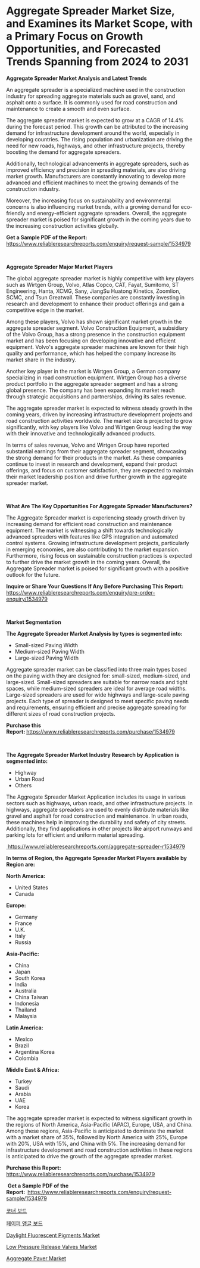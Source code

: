<p><h1>Aggregate Spreader Market Size, and Examines its Market Scope, with a Primary Focus on Growth Opportunities, and Forecasted Trends Spanning from 2024 to 2031</h1></p><p><strong>Aggregate Spreader Market Analysis and Latest Trends</strong></p>
<p><p>An aggregate spreader is a specialized machine used in the construction industry for spreading aggregate materials such as gravel, sand, and asphalt onto a surface. It is commonly used for road construction and maintenance to create a smooth and even surface.</p><p>The aggregate spreader market is expected to grow at a CAGR of 14.4% during the forecast period. This growth can be attributed to the increasing demand for infrastructure development around the world, especially in developing countries. The rising population and urbanization are driving the need for new roads, highways, and other infrastructure projects, thereby boosting the demand for aggregate spreaders.</p><p>Additionally, technological advancements in aggregate spreaders, such as improved efficiency and precision in spreading materials, are also driving market growth. Manufacturers are constantly innovating to develop more advanced and efficient machines to meet the growing demands of the construction industry.</p><p>Moreover, the increasing focus on sustainability and environmental concerns is also influencing market trends, with a growing demand for eco-friendly and energy-efficient aggregate spreaders. Overall, the aggregate spreader market is poised for significant growth in the coming years due to the increasing construction activities globally.</p></p>
<p><strong>Get a Sample PDF of the Report:&nbsp;</strong> <a href="https://www.reliableresearchreports.com/enquiry/request-sample/1534979">https://www.reliableresearchreports.com/enquiry/request-sample/1534979</a></p>
<p>&nbsp;</p>
<p><strong>Aggregate Spreader Major Market Players</strong></p>
<p><p>The global aggregate spreader market is highly competitive with key players such as Wirtgen Group, Volvo, Atlas Copco, CAT, Fayat, Sumitomo, ST Engineering, Hanta, XCMG, Sany, JiangSu Huatong Kinetics, Zoomlion, SCMC, and Tsun Greatwall. These companies are constantly investing in research and development to enhance their product offerings and gain a competitive edge in the market.</p><p>Among these players, Volvo has shown significant market growth in the aggregate spreader segment. Volvo Construction Equipment, a subsidiary of the Volvo Group, has a strong presence in the construction equipment market and has been focusing on developing innovative and efficient equipment. Volvo's aggregate spreader machines are known for their high quality and performance, which has helped the company increase its market share in the industry.</p><p>Another key player in the market is Wirtgen Group, a German company specializing in road construction equipment. Wirtgen Group has a diverse product portfolio in the aggregate spreader segment and has a strong global presence. The company has been expanding its market reach through strategic acquisitions and partnerships, driving its sales revenue.</p><p>The aggregate spreader market is expected to witness steady growth in the coming years, driven by increasing infrastructure development projects and road construction activities worldwide. The market size is projected to grow significantly, with key players like Volvo and Wirtgen Group leading the way with their innovative and technologically advanced products.</p><p>In terms of sales revenue, Volvo and Wirtgen Group have reported substantial earnings from their aggregate spreader segment, showcasing the strong demand for their products in the market. As these companies continue to invest in research and development, expand their product offerings, and focus on customer satisfaction, they are expected to maintain their market leadership position and drive further growth in the aggregate spreader market.</p></p>
<p>&nbsp;</p>
<p><strong>What Are The Key Opportunities For Aggregate Spreader Manufacturers?</strong></p>
<p><p>The Aggregate Spreader market is experiencing steady growth driven by increasing demand for efficient road construction and maintenance equipment. The market is witnessing a shift towards technologically advanced spreaders with features like GPS integration and automated control systems. Growing infrastructure development projects, particularly in emerging economies, are also contributing to the market expansion. Furthermore, rising focus on sustainable construction practices is expected to further drive the market growth in the coming years. Overall, the Aggregate Spreader market is poised for significant growth with a positive outlook for the future.</p></p>
<p><strong>Inquire or Share Your Questions If Any Before Purchasing This Report:</strong> <a href="https://www.reliableresearchreports.com/enquiry/pre-order-enquiry/1534979">https://www.reliableresearchreports.com/enquiry/pre-order-enquiry/1534979</a></p>
<p>&nbsp;</p>
<p><strong>Market Segmentation</strong></p>
<p><strong>The Aggregate Spreader Market Analysis by types is segmented into:</strong></p>
<p><ul><li>Small-sized Paving Width</li><li>Medium-sized Paving Width</li><li>Large-sized Paving Width</li></ul></p>
<p><p>Aggregate spreader market can be classified into three main types based on the paving width they are designed for: small-sized, medium-sized, and large-sized. Small-sized spreaders are suitable for narrow roads and tight spaces, while medium-sized spreaders are ideal for average road widths. Large-sized spreaders are used for wide highways and large-scale paving projects. Each type of spreader is designed to meet specific paving needs and requirements, ensuring efficient and precise aggregate spreading for different sizes of road construction projects.</p></p>
<p><strong>Purchase this Report:&nbsp;</strong><a href="https://www.reliableresearchreports.com/purchase/1534979">https://www.reliableresearchreports.com/purchase/1534979</a></p>
<p>&nbsp;</p>
<p><strong>The Aggregate Spreader Market Industry Research by Application is segmented into:</strong></p>
<p><ul><li>Highway</li><li>Urban Road</li><li>Others</li></ul></p>
<p><p>The Aggregate Spreader Market Application includes its usage in various sectors such as highways, urban roads, and other infrastructure projects. In highways, aggregate spreaders are used to evenly distribute materials like gravel and asphalt for road construction and maintenance. In urban roads, these machines help in improving the durability and safety of city streets. Additionally, they find applications in other projects like airport runways and parking lots for efficient and uniform material spreading.</p></p>
<p><a href="https://www.reliableresearchreports.com/aggregate-spreader-r1534979">&nbsp;https://www.reliableresearchreports.com/aggregate-spreader-r1534979</a></p>
<p><strong>In terms of Region, the Aggregate Spreader Market Players available by Region are:</strong></p>
<p>
    <p> <strong> North America: </strong>
        <ul>
            <li>United States</li>
            <li>Canada</li>
        </ul>
        </p> 
    <p> <strong> Europe: </strong>
        <ul>
            <li>Germany</li>
            <li>France</li>
            <li>U.K.</li>
            <li>Italy</li>
            <li>Russia</li>
        </ul>
        </p> 
    <p> <strong> Asia-Pacific: </strong>
        <ul>
            <li>China</li>
            <li>Japan</li>
            <li>South Korea</li>
            <li>India</li>
            <li>Australia</li>
            <li>China Taiwan</li>
            <li>Indonesia</li>
            <li>Thailand</li>
            <li>Malaysia</li>
        </ul>
        </p> 
    <p> <strong> Latin America: </strong>
        <ul>
            <li>Mexico</li>
            <li>Brazil</li>
            <li>Argentina Korea</li>
            <li>Colombia</li>
        </ul>
        </p> 
    <p> <strong> Middle East & Africa: </strong>
        <ul>
            <li>Turkey</li>
            <li>Saudi</li>
            <li>Arabia</li>
            <li>UAE</li>
            <li>Korea</li>
        </ul>
    </p>
    </p>
<p><p>The aggregate spreader market is expected to witness significant growth in the regions of North America, Asia-Pacific (APAC), Europe, USA, and China. Among these regions, Asia-Pacific is anticipated to dominate the market with a market share of 35%, followed by North America with 25%, Europe with 20%, USA with 15%, and China with 5%. The increasing demand for infrastructure development and road construction activities in these regions is anticipated to drive the growth of the aggregate spreader market.</p></p>
<p><strong>Purchase this Report: </strong><a href="https://www.reliableresearchreports.com/purchase/1534979">https://www.reliableresearchreports.com/purchase/1534979</a></p>
<p>&nbsp;<strong>Get a Sample PDF of the Report:&nbsp;&nbsp;</strong><a href="https://www.reliableresearchreports.com/enquiry/request-sample/1534979">https://www.reliableresearchreports.com/enquiry/request-sample/1534979</a></p>
<p><strong></strong></p>
<p><p><a href="https://github.com/vsn7qpua81q/Market-Research-Report-List-1/blob/main/356314126416.md">코너 보드</a></p><p><a href="https://github.com/Elenrrera7685/Market-Research-Report-List-1/blob/main/217889326417.md">페이퍼 앵글 보드</a></p><p><a href="https://issuu.com/reportprime-2/docs/daylight-fluorescent-pigments-market-size-2030.ppt">Daylight Fluorescent Pigments Market</a></p><p><a href="https://github.com/jhcraigie/Market-Research-Report-List-3/blob/main/low-pressure-release-valves-market.md">Low Pressure Release Valves Market</a></p><p><a href="https://github.com/sonuprakash1/Market-Research-Report-List-2/blob/main/aggregate-paver-market.md">Aggregate Paver Market</a></p></p>
